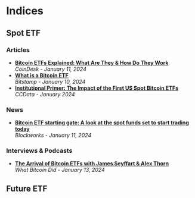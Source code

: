 # Indices

## Spot ETF

### Articles
- [**Bitcoin ETFs Explained: What Are They & How Do They Work**](https://www.coindesk.com/learn/2024/01/11/bitcoin-etfs-explained-what-are-they-how-do-they-work/)
  <br/>_CoinDesk - January 11, 2024_
- [**What is a Bitcoin ETF**](https://www.bitstamp.net/learn/crypto-trading/what-is-a-bitcoin-etf/)
  <br/>_Bitstamp - January 10, 2024_
- [**Institutional Primer: The Impact of the First US Spot Bitcoin ETFs**](https://ccdata.io/reports/institutional-primer-the-impact-of-the-first-us-spot-bitcoin-etfs)
  <br/>_CCData - January 2024_

### News
- [**Bitcoin ETF starting gate: A look at the spot funds set to start trading today**](https://blockworks.co/news/bitcoin-etf-spot-launch)
  <br/>_Blockworks - January 11, 2024_

### Interviews & Podcasts
- [**The Arrival of Bitcoin ETFs with James Seyffart & Alex Thorn**](https://www.youtube.com/watch?v=jiyId3mI8eI)
  <br/>_What Bitcoin Did - January 13, 2024_
## Future ETF
